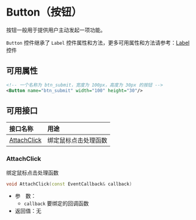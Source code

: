 # Button（按钮）

按钮一般用于提供用户主动发起一项功能。

`Button` 控件继承了 `Label` 控件属性和方法，更多可用属性和方法请参考：[Label](Label.md) 控件

## 可用属性

```xml
<!-- 一个名称为 btn_submit，宽度为 100px，高度为 30px 的按钮 -->
<Button name="btn_submit" width="100" height="30"/>
```

## 可用接口

| 接口名称 | 用途 |
| :--- | :--- |
| [AttachClick](#AttachClick) | 绑定鼠标点击处理函数 |


### AttachClick

绑定鼠标点击处理函数

```cpp
void AttachClick(const EventCallback& callback)
```

 - 参&emsp;数：  
    - `callback` 要绑定的回调函数
 - 返回值：无
